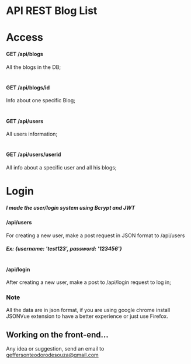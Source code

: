 # API REST Blog List

  # Access
  #### GET /api/blogs
  All the blogs in the DB;
  #
  #### GET /api/blogs/id
  Info about one specific Blog;
  #
  #### GET /api/users
  All users information;
  #
  #### GET /api/users/userid
  All info about a specific user and all his blogs;
  
  # Login
  
  ##### I made the user/login system using Bcrypt and JWT
  
  #### /api/users   
  For creating a new user, make a post request in JSON format to /api/users
  ##### Ex: {username: 'test123', password: '123456'}
  #
  #### /api/login 
  After creating a new user, make a post to /api/login request to log in;
 
  ### Note
  All the data are in json format, if you are using google chrome install JSONVue extension to have a better experience or just use Firefox.
 
  ## Working on the front-end...
 
  Any idea or suggestion, send an email to geffersonteodorodesouza@gmail.com
